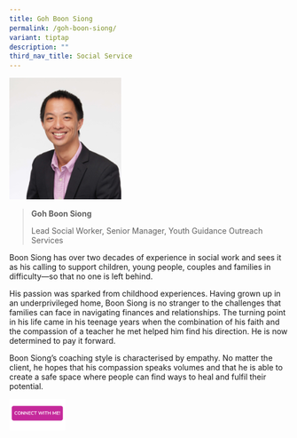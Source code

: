 ```yaml
---
title: Goh Boon Siong
permalink: /goh-boon-siong/
variant: tiptap
description: ""
third_nav_title: Social Service
---
```

<p></p>
<div class="isomer-image-wrapper">
<img style="width: 40%;" height="auto" width="100%" alt="" src="/images/Profile Photos/Goh_Boon_Siong_2_copy.jpg">
</div>
<p></p>
<blockquote>
<p><strong>Goh Boon Siong</strong>
</p>
<p>Lead Social Worker, Senior Manager, Youth Guidance Outreach Services</p>
</blockquote>
<p></p>
<p>Boon Siong has over two decades of experience in social work and sees
it as his calling to support children, young people, couples and families
in difficulty—so that no one is left behind.</p>
<p>His passion was sparked from childhood experiences. Having grown up in
an underprivileged home, Boon Siong is no stranger to the challenges that
families can face in navigating finances and relationships. The turning
point in his life came in his teenage years when the combination of his
faith and the compassion of a teacher he met helped him find his direction.
He is now determined to pay it forward.</p>
<p>Boon Siong’s coaching style is characterised by empathy. No matter the
client, he hopes that his compassion speaks volumes and that he is able
to create a safe space where people can find ways to heal and fulfil their
potential.</p>
<p></p><a class="isomer-image-wrapper" href="https://form.gov.sg/677f34327e69fe74e8324b1a"><img style="width: 20%;" height="auto" width="100%" alt="" src="/images/CONNECT_WITH_ME.png"></a>
<p></p>